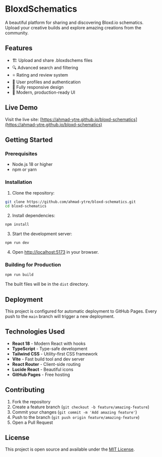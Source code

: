 # BloxdSchematics

A beautiful platform for sharing and discovering Bloxd.io schematics. Upload your creative builds and explore amazing creations from the community.

## Features

- 🏗️ Upload and share .bloxdschems files
- 🔍 Advanced search and filtering
- ⭐ Rating and review system
- 👤 User profiles and authentication
- 📱 Fully responsive design
- 🎨 Modern, production-ready UI

## Live Demo

Visit the live site: [https://ahmad-ytre.github.io/bloxd-schematics](https://ahmad-ytre.github.io/bloxd-schematics)

## Getting Started

### Prerequisites

- Node.js 18 or higher
- npm or yarn

### Installation

1. Clone the repository:
```bash
git clone https://github.com/ahmad-ytre/bloxd-schematics.git
cd bloxd-schematics
```

2. Install dependencies:
```bash
npm install
```

3. Start the development server:
```bash
npm run dev
```

4. Open [http://localhost:5173](http://localhost:5173) in your browser.

### Building for Production

```bash
npm run build
```

The built files will be in the `dist` directory.

## Deployment

This project is configured for automatic deployment to GitHub Pages. Every push to the `main` branch will trigger a new deployment.

## Technologies Used

- **React 18** - Modern React with hooks
- **TypeScript** - Type-safe development
- **Tailwind CSS** - Utility-first CSS framework
- **Vite** - Fast build tool and dev server
- **React Router** - Client-side routing
- **Lucide React** - Beautiful icons
- **GitHub Pages** - Free hosting

## Contributing

1. Fork the repository
2. Create a feature branch (`git checkout -b feature/amazing-feature`)
3. Commit your changes (`git commit -m 'Add amazing feature'`)
4. Push to the branch (`git push origin feature/amazing-feature`)
5. Open a Pull Request

## License

This project is open source and available under the [MIT License](LICENSE).